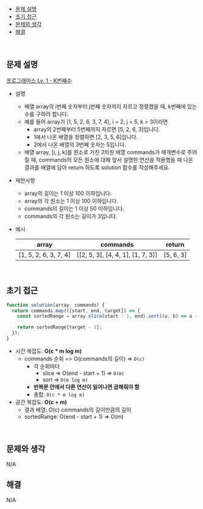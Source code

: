 - [문제 설명](#문제-설명)
- [초기 접근](#초기-접근)
- [문제와 생각](#문제와-생각)
- [해결](#해결)

<br>

## 문제 설명

[프로그래머스 Lv. 1 - K번째수](https://school.programmers.co.kr/learn/courses/30/lessons/42748?language=javascript)

- 설명
  - 배열 array의 i번째 숫자부터 j번째 숫자까지 자르고 정렬했을 때, k번째에 있는 수를 구하려 합니다.
  - 예를 들어 array가 [1, 5, 2, 6, 3, 7, 4], i = 2, j = 5, k = 3이라면
    - array의 2번째부터 5번째까지 자르면 [5, 2, 6, 3]입니다.
    - 1에서 나온 배열을 정렬하면 [2, 3, 5, 6]입니다.
    - 2에서 나온 배열의 3번째 숫자는 5입니다.
  - 배열 array, [i, j, k]를 원소로 가진 2차원 배열 commands가 매개변수로 주어질 때, commands의 모든 원소에 대해 앞서 설명한 연산을 적용했을 때 나온 결과를 배열에 담아 return 하도록 solution 함수를 작성해주세요.
- 제한사항
  - array의 길이는 1 이상 100 이하입니다.
  - array의 각 원소는 1 이상 100 이하입니다.
  - commands의 길이는 1 이상 50 이하입니다.
  - commands의 각 원소는 길이가 3입니다.
- 예시

  | array                 | commands                          | return    |
  | --------------------- | --------------------------------- | --------- |
  | [1, 5, 2, 6, 3, 7, 4] | [[2, 5, 3], [4, 4, 1], [1, 7, 3]] | [5, 6, 3] |

<br>

## 초기 접근

```javascript
function solution(array, commands) {
  return commands.map(([start, end, target]) => {
    const sortedRange = array.slice(start - 1, end).sort((a, b) => a - b);

    return sortedRange[target - 1];
  });
}
```

- 시간 복잡도: **O(c \* m log m)**
  - commands 순회 => O(commands의 길이) => `O(c)`
    - 각 순회마다
      - slice => O(end - start + 1) => `O(m)`
      - sort => `O(m log m)`
    - **반복문 안에서 다른 연산이 일어나면 곱해줘야 함**
    - 총합: `O(c * m log m)`
- 공간 복잡도: **O(c + m)**
  - 결과 배열: O(c) commands의 길이만큼의 길이
  - sortedRange: O(end - start + 1) => O(m)

<br>

## 문제와 생각

N/A

## 해결

N/A
